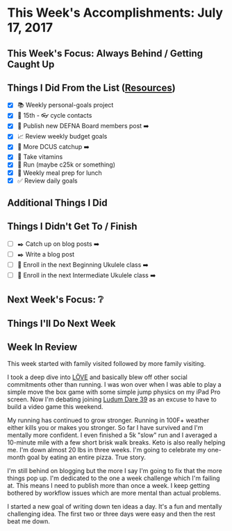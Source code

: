 # This Week's Accomplishments: July 17, 2017

## This Week's Focus: Always Behind / Getting Caught Up

## Things I Did From the List ([Resources](resources.md))

- [x] :books: Weekly personal-goals project
- [x] :calendar: 15th - :eyeglasses: cycle contacts
- [x] :calendar: Publish new DEFNA Board members post :arrow_right:
- [x] :chart_with_upwards_trend: Review weekly budget goals
- [x] :evergreen_tree: More DCUS catchup :arrow_right:
- [x] :muscle: Take vitamins
- [x] :running: Run (maybe c25k or something)
- [x] :stew: Weekly meal prep for lunch
- [x] :white_check_mark: Review daily goals

## Additional Things I Did

## Things I Didn't Get To / Finish

- [ ] :black_nib: Catch up on blog posts :arrow_right:
- [ ] :black_nib: Write a blog post
- [ ] :guitar: Enroll in the next Beginning Ukulele class :arrow_right:
- [ ] :guitar: Enroll in the next Intermediate Ukulele class :arrow_right:

## Next Week's Focus: :grey_question:

## Things I'll Do Next Week

## Week In Review

This week started with family visited followed by more family visiting. 

I took a deep dive into [LÖVE](https://love2d.org/) and basically blew off other social commitments other than running. I was won over when I was able to play a simple move the box game with some simple jump physics on my iPad Pro screen. Now I'm debating joining [Ludum Dare 39](https://ldjam.com/events/ludum-dare/39) as an excuse to have to build a video game this weekend.

My running has continued to grow stronger. Running in 100F+ weather either kills you or makes you stronger. So far I have survived and I'm mentally more confident. I even finished a 5k "slow" run and I averaged a 10-minute mile with a few short brisk walk breaks. Keto is also really helping me. I'm down almost 20 lbs in three weeks. I'm going to celebrate my one-month goal by eating an entire pizza. True story.

I'm still behind on blogging but the more I say I'm going to fix that the more things pop up. I'm dedicated to the one a week challenge which I'm failing at. This means I need to publish more than once a week. I keep getting bothered by workflow issues which are more mental than actual problems. 

I started a new goal of writing down ten ideas a day. It's a fun and mentally challenging idea. The first two or three days were easy and then the rest beat me down.
